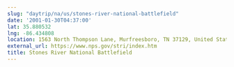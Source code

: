 ```yaml
---
slug: "daytrip/na/us/stones-river-national-battlefield"
date: '2001-01-30T04:37:00'
lat: 35.880532
lng: -86.434808
location: 1563 North Thompson Lane, Murfreesboro, TN 37129, United States
external_url: https://www.nps.gov/stri/index.htm
title: Stones River National Battlefield
---
```



